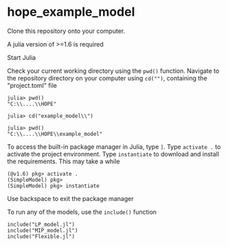 # hope_example_model

Clone this repository onto your computer.

A julia version of >=1.6 is required

Start Julia

Check your current working directory using the `pwd()` function. Navigate to the repository directory on your computer using `cd("")`, containing the "project.toml" file
```
julia> pwd()
"C:\\....\\HOPE"

julia> cd("example_model\\")

julia> pwd()
"C:\\....\\HOPE\\example_model"
```

To access the built-in package manager in Julia, type `]`.
Type `activate .` to activate the project environment.
Type `instantiate` to download and install the requirements. This may take a while


```
(@v1.6) pkg> activate .
(SimpleModel) pkg>
(SimpleModel) pkg> instantiate
```

Use backspace to exit the package manager

To run any of the models, use the `include()` function
```
include("LP_model.jl")
include("MIP_model.jl")
include("Flexible.jl")
```
